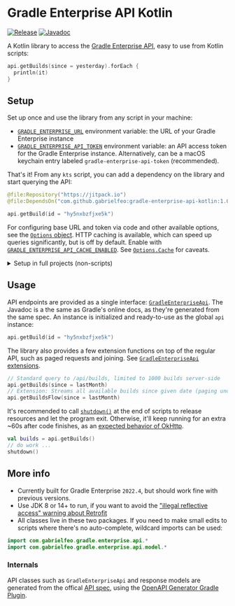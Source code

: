 # Gradle Enterprise API Kotlin

[![Release](https://jitpack.io/v/gabrielfeo/gradle-enterprise-api-kotlin.svg)][14]
[![Javadoc](https://img.shields.io/badge/javadoc-latest-orange)][15]

A Kotlin library to access the [Gradle Enterprise API][1], easy to use from Kotlin
scripts:

```kotlin
api.getBuilds(since = yesterday).forEach {
  println(it)
}
```

## Setup

Set up once and use the library from any script in your machine:

- [`GRADLE_ENTERPRISE_URL`][16] environment variable: the URL of your Gradle Enterprise instance
- [`GRADLE_ENTERPRISE_API_TOKEN`][17] environment variable: an API access token for the Gradle
  Enterprise instance. Alternatively, can be a macOS keychain entry labeled
  `gradle-enterprise-api-token` (recommended).

That's it! From any `kts` script, you can add a dependency on the library and start querying the
API:

```kotlin
@file:Repository("https://jitpack.io")
@file:DependsOn("com.github.gabrielfeo:gradle-enterprise-api-kotlin:1.0")

api.getBuild(id = "hy5nxbzfjxe5k")
```

For configuring base URL and token via code and other available options, see the
[`Options` object][8]. HTTP caching is available, which can speed up queries significantly, but is
off by default. Enable with [`GRADLE_ENTERPRISE_API_CACHE_ENABLED`][12]. See [`Options.Cache`][13]
for caveats.

<details>
  <summary>Setup in full projects (non-scripts)</summary>

  You can also use it in a full Kotlin project instead of a script. Just add a dependency:

  ```kotlin
  repositories {
    maven(url = "https://jitpack.io")
  }
  dependencies {
    implementation("com.github.gabrielfeo:gradle-enterprise-api-kotlin:1.0")
  }
  ```

  <details>
    <summary>Groovy</summary>

    ```groovy
    repositories {
      maven { url = 'https://jitpack.io' }
    }
    dependencies {
      implementation 'com.github.gabrielfeo:gradle-enterprise-api-kotlin:1.0'
    }
    ```

  </details>
</details>

## Usage

API endpoints are provided as a single interface: [`GradleEnterpriseApi`][9]. The Javadoc is a
the same as Gradle's online docs, as they're generated from the same spec. An instance is
initialized and ready-to-use as the global `api` instance:

```kotlin
api.getBuild(id = "hy5nxbzfjxe5k")
```

The library also provides a few extension functions on top of the regular API, such as paged
requests and joining. See [`GradleEnterpriseApi` extensions][10].

```kotlin
// Standard query to /api/builds, limited to 1000 builds server-side
api.getBuilds(since = lastMonth)
// Extension: Streams all available builds since given date (paging underneath)
api.getBuildsFlow(since = lastMonth)
```

It's recommended to call [`shutdown()`][11] at the end of scripts to release resources and let the
program exit. Otherwise, it'll keep running for an extra ~60s after code finishes, as an [expected
behavior of OkHttp][4].

```kotlin
val builds = api.getBuilds()
// do work ...
shutdown()
```

## More info

- Currently built for Gradle Enterprise `2022.4`, but should work fine with previous versions.
- Use JDK 8 or 14+ to run, if you want to avoid the ["illegal reflective access" warning about
  Retrofit][3]
- All classes live in these two packages. If you need to make small edits to scripts where
  there's no auto-complete, wildcard imports can be used:

```kotlin
import com.gabrielfeo.gradle.enterprise.api.*
import com.gabrielfeo.gradle.enterprise.api.model.*
```

###  Internals

API classes such as `GradleEnterpriseApi` and response models are generated from the offical
[API spec][5], using the [OpenAPI Generator Gradle Plugin][6].

[1]: https://docs.gradle.com/enterprise/api-manual/
[2]: https://square.github.io/retrofit/
[3]: https://github.com/square/retrofit/issues/3448
[4]: https://github.com/square/retrofit/issues/3144#issuecomment-508300518
[5]: https://docs.gradle.com/enterprise/api-manual/#reference_documentation
[6]: https://github.com/OpenAPITools/openapi-generator/blob/master/modules/openapi-generator-gradle-plugin/README.adoc
[7]: https://gabrielfeo.github.io/gradle-enterprise-api-kotlin/
[8]: https://gabrielfeo.github.io/gradle-enterprise-api-kotlin/gradle-enterprise-api-kotlin/com.gabrielfeo.gradle.enterprise.api/-options/
[9]: https://gabrielfeo.github.io/gradle-enterprise-api-kotlin/gradle-enterprise-api-kotlin/com.gabrielfeo.gradle.enterprise.api/-gradle-enterprise-api/
[10]: https://gabrielfeo.github.io/gradle-enterprise-api-kotlin/gradle-enterprise-api-kotlin/com.gabrielfeo.gradle.enterprise.api/-gradle-enterprise-api/index.html#373241164%2FExtensions%2F769193423
[11]: https://gabrielfeo.github.io/gradle-enterprise-api-kotlin/gradle-enterprise-api-kotlin/com.gabrielfeo.gradle.enterprise.api/shutdown.html
[12]: https://gabrielfeo.github.io/gradle-enterprise-api-kotlin/gradle-enterprise-api-kotlin/com.gabrielfeo.gradle.enterprise.api/-options/-cache/index.html#-1054137809%2FProperties%2F769193423
[13]: https://gabrielfeo.github.io/gradle-enterprise-api-kotlin/gradle-enterprise-api-kotlin/com.gabrielfeo.gradle.enterprise.api/-options/-cache/index.html
[14]: https://jitpack.io/#gabrielfeo/gradle-enterprise-api-kotlin
[15]: https://gabrielfeo.github.io/gradle-enterprise-api-kotlin/
[16]: https://gabrielfeo.github.io/gradle-enterprise-api-kotlin/gradle-enterprise-api-kotlin/com.gabrielfeo.gradle.enterprise.api/-options/-gradle-enterprise-instance/index.html#1947291631%2FProperties%2F769193423
[17]: https://gabrielfeo.github.io/gradle-enterprise-api-kotlin/gradle-enterprise-api-kotlin/com.gabrielfeo.gradle.enterprise.api/-options/-gradle-enterprise-instance/index.html#-1521379912%2FProperties%2F769193423
